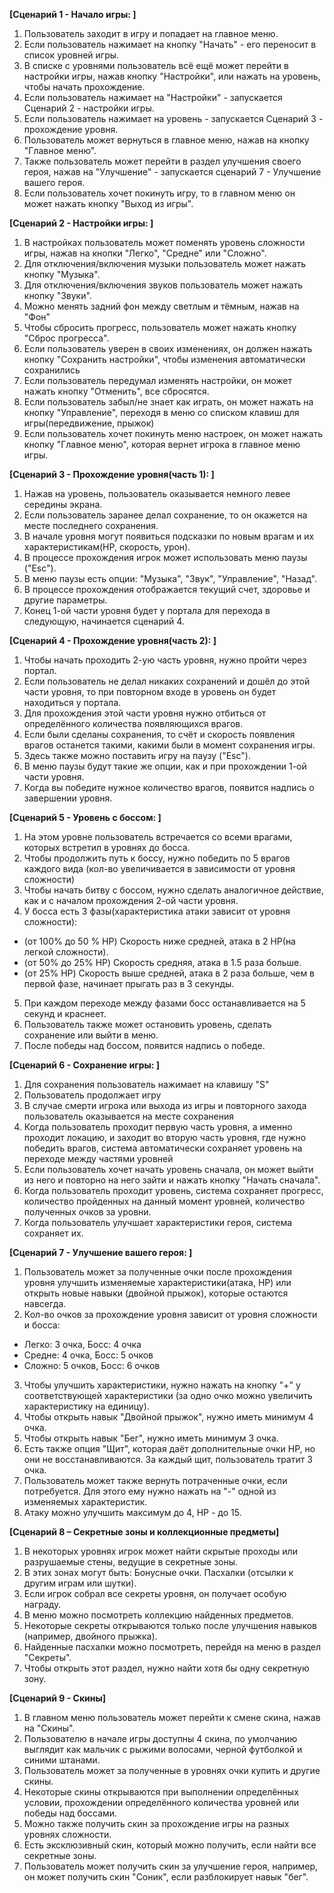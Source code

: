 **[Сценарий 1 - Начало игры: ]**
1. Пользователь заходит в игру и попадает на главное меню.
2. Если пользователь нажимает на кнопку "Начать" - его переносит в список уровней игры.
3. В списке с уровнями пользователь всё ещё может перейти в настройки игры, нажав кнопку "Настройки", или нажать на уровень, чтобы начать прохождение.
4. Если пользователь нажимает на "Настройки" - запускается Сценарий 2 - настройки игры.
5. Если пользователь нажимает на уровень - запускается Сценарий 3 - прохождение уровня.
6. Пользователь может вернуться в главное меню, нажав на кнопку "Главное меню".
7. Также пользователь может перейти в раздел улучшения своего героя, нажав на "Улучшение" - 
запускается сценарий 7 - Улучшение вашего героя.
8. Если пользователь хочет покинуть игру, то в главном меню он может нажать кнопку "Выход из игры".

**[Сценарий 2 - Настройки игры: ]**
1. В настройках пользователь может поменять уровень сложности игры, нажав на кнопки "Легко", "Средне" или "Сложно".
2. Для отключения/включения музыки пользователь может нажать кнопку "Музыка".
3. Для отключения/включения звуков пользователь может нажать кнопку "Звуки".
4. Можно менять задний фон между светлым и тёмным, нажав на "Фон"
5. Чтобы сбросить прогресс, пользователь может нажать кнопку "Сброс прогресса".
6. Если пользователь уверен в своих изменениях, он должен нажать кнопку "Сохранить настройки", чтобы изменения автоматически сохранились
7. Если пользователь передумал изменять настройки, он может нажать кнопку "Отменить", все сбросятся. 
8. Если пользователь забыл/не знает как играть, он может нажать на кнопку "Управление", переходя в меню со списком клавиш для игры(передвижение, прыжок)
9. Если пользователь хочет покинуть меню настроек, он может нажать кнопку "Главное меню", которая вернет игрока в главное меню игры.

**[Сценарий 3 - Прохождение уровня(часть 1): ]**
1. Нажав на уровень, пользователь оказывается немного левее середины экрана.
2. Если пользователь заранее делал сохранение, то он окажется на месте последнего сохранения.
3. В начале уровня могут появиться подсказки по новым врагам и их характеристикам(HP, скорость, урон).
4. В процессе прохождения игрок может использовать меню паузы ("Esc").
5. В меню паузы есть опции: "Музыка", "Звук", "Управление", "Назад".
6. В процессе прохождения отображается текущий счет, здоровье и другие параметры.
7. Конец 1-ой части уровня будет у портала для перехода в следующую, начинается сценарий 4.

**[Сценарий 4 - Прохождение уровня(часть 2): ]**
1. Чтобы начать проходить 2-ую часть уровня, нужно пройти через портал.
2. Если пользователь не делал никаких сохранений и дошёл до этой части уровня, то при повторном входе в уровень он будет находиться у портала.
3. Для прохождения этой части уровня нужно отбиться от определённого количества появляющихся врагов.
4. Если были сделаны сохранения, то счёт и скорость появления врагов останется такими, какими были в момент сохранения игры.
5. Здесь также можно поставить игру на паузу ("Esc").
6. В меню паузы будут такие же опции, как и при прохождении 1-ой части уровня.
7. Когда вы победите нужное количество врагов, появится надпись о завершении уровня.

**[Сценарий 5 - Уровень с боссом: ]**
1. На этом уровне пользователь встречается со всеми врагами, которых встретил в уровнях до босса.
2. Чтобы продолжить путь к боссу, нужно победить по 5 врагов каждого вида (кол-во увеличивается в зависимости от уровня сложности)
3. Чтобы начать битву с боссом, нужно сделать аналогичное действие, как и с началом прохождения 2-ой части уровня.
4. У босса есть 3 фазы(характеристика атаки зависит от уровня сложности):
- (от 100% до 50 % HP) Скорость ниже средней, атака в 2 HP(на легкой сложности).
- (от 50% до 25% HP) Скорость средняя, атака в 1.5 раза больше.
- (от 25% HP) Скорость выше средней, атака в 2 раза больше, чем в первой фазе, начинает прыгать раз в 3 секунды.
5. При каждом переходе между фазами босс останавливается на 5 секунд и краснеет.
6. Пользователь также может остановить уровень, сделать сохранение или выйти в меню.
7. После победы над боссом, появится надпись о победе.

**[Сценарий 6 - Сохранение игры: ]**
1. Для сохранения пользователь нажимает на клавишу "S"
2. Пользователь продолжает игру
3. В случае смерти игрока или выхода из игры и повторного захода пользователь оказывается на месте сохранения
4. Когда пользователь проходит первую часть уровня, а именно проходит локацию, и заходит во вторую часть уровня, 
где нужно победить врагов, система автоматически сохраняет уровень на переходе между частями уровней
5. Если пользователь хочет начать уровень сначала, он может выйти из него и повторно на него зайти и нажать кнопку "Начать сначала".
6. Когда пользователь проходит уровень, система сохраняет прогресс, количество пройденных на данный момент уровней, количество полученных очков за уровни.
7. Когда пользователь улучшает характеристики героя, система сохраняет их.

**[Сценарий 7 - Улучшение вашего героя: ]**
1. Пользователь может за полученные очки после прохождения уровня улучшить изменяемые характеристики(атака, HP) или открыть новые навыки (двойной прыжок), которые
остаются навсегда.
2. Кол-во очков за прохождение уровня зависит от уровня сложности и босса:
- Легко: 3 очка, Босс: 4 очка
- Средне: 4 очка, Босс: 5 очков
- Сложно: 5 очков, Босс: 6 очков
3. Чтобы улучшить характеристики, нужно нажать на кнопку "+" у соответствующей характеристики (за одно очко можно увеличить характеристику на единицу).
4. Чтобы открыть навык "Двойной прыжок", нужно иметь минимум 4 очка.
5. Чтобы открыть навык "Бег", нужно иметь минимум 3 очка.
6. Есть также опция "Щит", которая даёт дополнительные очки HP, но они не восстанавливаются. За каждый щит, пользователь тратит 3 очка.
7. Пользователь может также вернуть потраченные очки, если потребуется. Для этого ему нужно нажать на "-" одной из изменяемых характеристик.
8. Атаку можно улучшить максимум до 4, HP - до 15.

**[Сценарий 8 – Секретные зоны и коллекционные предметы]**
1. В некоторых уровнях игрок может найти скрытые проходы или разрушаемые стены, ведущие в секретные зоны.
2. В этих зонах могут быть:
Бонусные очки.
Пасхалки (отсылки к другим играм или шутки).
3. Если игрок собрал все секреты уровня, он получает особую награду.
4. В меню можно посмотреть коллекцию найденных предметов.
5. Некоторые секреты открываются только после улучшения навыков (например, двойного прыжка).
6. Найденные пасхалки можно посмотреть, перейдя на меню в раздел "Секреты".
7. Чтобы открыть этот раздел, нужно найти хотя бы одну секретную зону.

**[Сценарий 9 - Скины]**
1. В главном меню пользователь может перейти к смене скина, нажав на "Скины".
2. Пользователю в начале игры доступны 4 скина, по умолчанию выглядит как мальчик с рыжими волосами, черной футболкой и синими штанами.
3. Пользователь может за полученные в уровнях очки купить и другие скины.
4. Некоторые скины открываются при выполнении определённых условии, прохождении определённого количества уровней или победы над боссами.
5. Можно также получить скин за прохождение игры на разных уровнях сложности.
6. Есть эксклюзивный скин, который можно получить, если найти все секретные зоны.
7. Пользователь может получить скин за улучшение героя, например, он может получить скин "Соник", если разблокирует навык "бег".